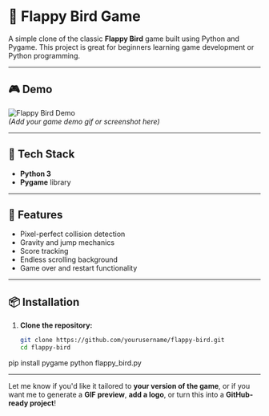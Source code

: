 # 🐤 Flappy Bird Game

A simple clone of the classic **Flappy Bird** game built using Python and Pygame. This project is great for beginners learning game development or Python programming.

---

## 🎮 Demo

![Flappy Bird Demo](demo.gif)  
*(Add your game demo gif or screenshot here)*

---

## 🧰 Tech Stack

- **Python 3**
- **Pygame** library

---

## 🚀 Features

- Pixel-perfect collision detection
- Gravity and jump mechanics
- Score tracking
- Endless scrolling background
- Game over and restart functionality

---

## 📦 Installation

1. **Clone the repository:**
   ```bash
   git clone https://github.com/yourusername/flappy-bird.git
   cd flappy-bird
pip install pygame
python flappy_bird.py

---

Let me know if you'd like it tailored to **your version of the game**, or if you want me to generate a **GIF preview**, **add a logo**, or turn this into a **GitHub-ready project**!
